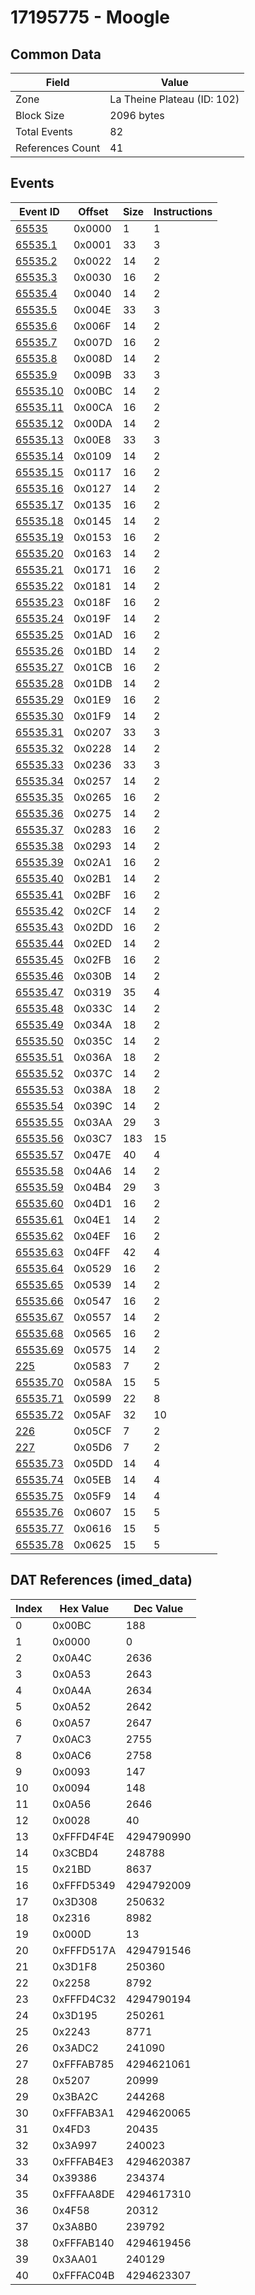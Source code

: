 # 17195775 - Moogle

## Common Data

| Field            | Value                       |
|------------------|-----------------------------|
| Zone             | La Theine Plateau (ID: 102) |
| Block Size       | 2096 bytes                  |
| Total Events     | 82                          |
| References Count | 41                          |

## Events

| Event ID                  | Offset   |   Size |   Instructions |
|---------------------------|----------|--------|----------------|
| [65535](./65535.md)       | 0x0000   |      1 |              1 |
| [65535.1](./65535.1.md)   | 0x0001   |     33 |              3 |
| [65535.2](./65535.2.md)   | 0x0022   |     14 |              2 |
| [65535.3](./65535.3.md)   | 0x0030   |     16 |              2 |
| [65535.4](./65535.4.md)   | 0x0040   |     14 |              2 |
| [65535.5](./65535.5.md)   | 0x004E   |     33 |              3 |
| [65535.6](./65535.6.md)   | 0x006F   |     14 |              2 |
| [65535.7](./65535.7.md)   | 0x007D   |     16 |              2 |
| [65535.8](./65535.8.md)   | 0x008D   |     14 |              2 |
| [65535.9](./65535.9.md)   | 0x009B   |     33 |              3 |
| [65535.10](./65535.10.md) | 0x00BC   |     14 |              2 |
| [65535.11](./65535.11.md) | 0x00CA   |     16 |              2 |
| [65535.12](./65535.12.md) | 0x00DA   |     14 |              2 |
| [65535.13](./65535.13.md) | 0x00E8   |     33 |              3 |
| [65535.14](./65535.14.md) | 0x0109   |     14 |              2 |
| [65535.15](./65535.15.md) | 0x0117   |     16 |              2 |
| [65535.16](./65535.16.md) | 0x0127   |     14 |              2 |
| [65535.17](./65535.17.md) | 0x0135   |     16 |              2 |
| [65535.18](./65535.18.md) | 0x0145   |     14 |              2 |
| [65535.19](./65535.19.md) | 0x0153   |     16 |              2 |
| [65535.20](./65535.20.md) | 0x0163   |     14 |              2 |
| [65535.21](./65535.21.md) | 0x0171   |     16 |              2 |
| [65535.22](./65535.22.md) | 0x0181   |     14 |              2 |
| [65535.23](./65535.23.md) | 0x018F   |     16 |              2 |
| [65535.24](./65535.24.md) | 0x019F   |     14 |              2 |
| [65535.25](./65535.25.md) | 0x01AD   |     16 |              2 |
| [65535.26](./65535.26.md) | 0x01BD   |     14 |              2 |
| [65535.27](./65535.27.md) | 0x01CB   |     16 |              2 |
| [65535.28](./65535.28.md) | 0x01DB   |     14 |              2 |
| [65535.29](./65535.29.md) | 0x01E9   |     16 |              2 |
| [65535.30](./65535.30.md) | 0x01F9   |     14 |              2 |
| [65535.31](./65535.31.md) | 0x0207   |     33 |              3 |
| [65535.32](./65535.32.md) | 0x0228   |     14 |              2 |
| [65535.33](./65535.33.md) | 0x0236   |     33 |              3 |
| [65535.34](./65535.34.md) | 0x0257   |     14 |              2 |
| [65535.35](./65535.35.md) | 0x0265   |     16 |              2 |
| [65535.36](./65535.36.md) | 0x0275   |     14 |              2 |
| [65535.37](./65535.37.md) | 0x0283   |     16 |              2 |
| [65535.38](./65535.38.md) | 0x0293   |     14 |              2 |
| [65535.39](./65535.39.md) | 0x02A1   |     16 |              2 |
| [65535.40](./65535.40.md) | 0x02B1   |     14 |              2 |
| [65535.41](./65535.41.md) | 0x02BF   |     16 |              2 |
| [65535.42](./65535.42.md) | 0x02CF   |     14 |              2 |
| [65535.43](./65535.43.md) | 0x02DD   |     16 |              2 |
| [65535.44](./65535.44.md) | 0x02ED   |     14 |              2 |
| [65535.45](./65535.45.md) | 0x02FB   |     16 |              2 |
| [65535.46](./65535.46.md) | 0x030B   |     14 |              2 |
| [65535.47](./65535.47.md) | 0x0319   |     35 |              4 |
| [65535.48](./65535.48.md) | 0x033C   |     14 |              2 |
| [65535.49](./65535.49.md) | 0x034A   |     18 |              2 |
| [65535.50](./65535.50.md) | 0x035C   |     14 |              2 |
| [65535.51](./65535.51.md) | 0x036A   |     18 |              2 |
| [65535.52](./65535.52.md) | 0x037C   |     14 |              2 |
| [65535.53](./65535.53.md) | 0x038A   |     18 |              2 |
| [65535.54](./65535.54.md) | 0x039C   |     14 |              2 |
| [65535.55](./65535.55.md) | 0x03AA   |     29 |              3 |
| [65535.56](./65535.56.md) | 0x03C7   |    183 |             15 |
| [65535.57](./65535.57.md) | 0x047E   |     40 |              4 |
| [65535.58](./65535.58.md) | 0x04A6   |     14 |              2 |
| [65535.59](./65535.59.md) | 0x04B4   |     29 |              3 |
| [65535.60](./65535.60.md) | 0x04D1   |     16 |              2 |
| [65535.61](./65535.61.md) | 0x04E1   |     14 |              2 |
| [65535.62](./65535.62.md) | 0x04EF   |     16 |              2 |
| [65535.63](./65535.63.md) | 0x04FF   |     42 |              4 |
| [65535.64](./65535.64.md) | 0x0529   |     16 |              2 |
| [65535.65](./65535.65.md) | 0x0539   |     14 |              2 |
| [65535.66](./65535.66.md) | 0x0547   |     16 |              2 |
| [65535.67](./65535.67.md) | 0x0557   |     14 |              2 |
| [65535.68](./65535.68.md) | 0x0565   |     16 |              2 |
| [65535.69](./65535.69.md) | 0x0575   |     14 |              2 |
| [225](./225.md)           | 0x0583   |      7 |              2 |
| [65535.70](./65535.70.md) | 0x058A   |     15 |              5 |
| [65535.71](./65535.71.md) | 0x0599   |     22 |              8 |
| [65535.72](./65535.72.md) | 0x05AF   |     32 |             10 |
| [226](./226.md)           | 0x05CF   |      7 |              2 |
| [227](./227.md)           | 0x05D6   |      7 |              2 |
| [65535.73](./65535.73.md) | 0x05DD   |     14 |              4 |
| [65535.74](./65535.74.md) | 0x05EB   |     14 |              4 |
| [65535.75](./65535.75.md) | 0x05F9   |     14 |              4 |
| [65535.76](./65535.76.md) | 0x0607   |     15 |              5 |
| [65535.77](./65535.77.md) | 0x0616   |     15 |              5 |
| [65535.78](./65535.78.md) | 0x0625   |     15 |              5 |

## DAT References (imed_data)

|   Index | Hex Value   |   Dec Value |
|---------|-------------|-------------|
|       0 | 0x00BC      |         188 |
|       1 | 0x0000      |           0 |
|       2 | 0x0A4C      |        2636 |
|       3 | 0x0A53      |        2643 |
|       4 | 0x0A4A      |        2634 |
|       5 | 0x0A52      |        2642 |
|       6 | 0x0A57      |        2647 |
|       7 | 0x0AC3      |        2755 |
|       8 | 0x0AC6      |        2758 |
|       9 | 0x0093      |         147 |
|      10 | 0x0094      |         148 |
|      11 | 0x0A56      |        2646 |
|      12 | 0x0028      |          40 |
|      13 | 0xFFFD4F4E  |  4294790990 |
|      14 | 0x3CBD4     |      248788 |
|      15 | 0x21BD      |        8637 |
|      16 | 0xFFFD5349  |  4294792009 |
|      17 | 0x3D308     |      250632 |
|      18 | 0x2316      |        8982 |
|      19 | 0x000D      |          13 |
|      20 | 0xFFFD517A  |  4294791546 |
|      21 | 0x3D1F8     |      250360 |
|      22 | 0x2258      |        8792 |
|      23 | 0xFFFD4C32  |  4294790194 |
|      24 | 0x3D195     |      250261 |
|      25 | 0x2243      |        8771 |
|      26 | 0x3ADC2     |      241090 |
|      27 | 0xFFFAB785  |  4294621061 |
|      28 | 0x5207      |       20999 |
|      29 | 0x3BA2C     |      244268 |
|      30 | 0xFFFAB3A1  |  4294620065 |
|      31 | 0x4FD3      |       20435 |
|      32 | 0x3A997     |      240023 |
|      33 | 0xFFFAB4E3  |  4294620387 |
|      34 | 0x39386     |      234374 |
|      35 | 0xFFFAA8DE  |  4294617310 |
|      36 | 0x4F58      |       20312 |
|      37 | 0x3A8B0     |      239792 |
|      38 | 0xFFFAB140  |  4294619456 |
|      39 | 0x3AA01     |      240129 |
|      40 | 0xFFFAC04B  |  4294623307 |
